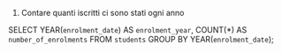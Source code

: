 1. Contare quanti iscritti ci sono stati ogni anno

SELECT YEAR(`enrolment_date`) AS `enrolment_year`, COUNT(*) AS `number_of_enrolments` FROM `students` GROUP BY YEAR(`enrolment_date`);